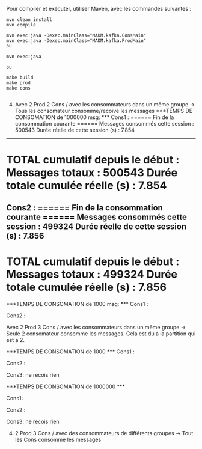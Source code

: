Pour compiler et exécuter, utiliser Maven, avec les commandes suivantes :

```
mvn clean install
mvn compile

mvn exec:java -Dexec.mainClass="MADM.kafka.ConsMain"
mvn exec:java -Dexec.mainClass="MADM.kafka.ProdMain"
ou

mvn exec:java

ou

make build
make prod
make cons


```


4) Avec 2 Prod 2 Cons / avec les consommateurs dans un même groupe
-> Tous les consomateur consomme/recoive les messages 
***TEMPS DE CONSOMATION  de 1000000 msg: ***
Cons1 :
====== Fin de la consommation courante ======
Messages consommés cette session : 500543
Durée réelle de cette session (s) : 7.854
---------------------------------------------
TOTAL cumulatif depuis le début : 
Messages totaux : 500543
Durée totale cumulée réelle (s) : 7.854
====================================


Cons2 :
====== Fin de la consommation courante ======
Messages consommés cette session : 499324
Durée réelle de cette session (s) : 7.856
---------------------------------------------
TOTAL cumulatif depuis le début : 
Messages totaux : 499324
Durée totale cumulée réelle (s) : 7.856
====================================



***TEMPS DE CONSOMATION  de 1000 msg: ***
Cons1 :


Cons2 :



Avec 2 Prod 3 Cons / avec les consommateurs dans un même groupe
-> Seule 2 consomateur consomme les messages. Cela est du a la partition qui est a 2.

***TEMPS DE CONSOMATION de 1000 ***
Cons1 :


Cons2 :


Cons3: ne recois rien


***TEMPS DE CONSOMATION de 1000000 ***

Cons1:


Cons2 :


Cons3: ne recois rien

4) 2 Prod 3 Cons / avec des consommateurs de différents groupes
-> Tout les Cons consomme les messages